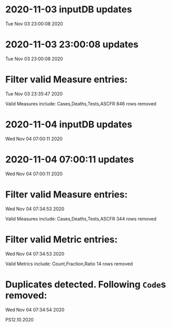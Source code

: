 
# 2020-11-03 inputDB updates 
 Tue Nov 03 23:00:08 2020 


# 2020-11-03 23:00:08 updates 
 Tue Nov 03 23:00:08 2020 


# Filter valid Measure entries: 
 Tue Nov 03 23:35:47 2020 

Valid Measures include: Cases,Deaths,Tests,ASCFR
 846 rows removed
# 2020-11-04 inputDB updates 
 Wed Nov 04 07:00:11 2020 


# 2020-11-04 07:00:11 updates 
 Wed Nov 04 07:00:11 2020 


# Filter valid Measure entries: 
 Wed Nov 04 07:34:53 2020 

Valid Measures include: Cases,Deaths,Tests,ASCFR
 344 rows removed
# Filter valid Metric entries: 
 Wed Nov 04 07:34:53 2020 

Valid Metrics include: Count,Fraction,Ratio
 14 rows removed
# Duplicates detected. Following `Code`s removed: 
 Wed Nov 04 07:34:54 2020 

PS12.10.2020